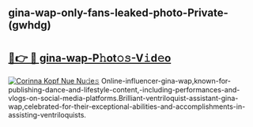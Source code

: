 ## gina-wap-only-fans​-leaked-photo​-Private-(gwhdg)


# <h2><a href="https://mediaupload.pro?title=gina-wap&ref=git">🔗👉 🔴 gina-wap-P𝚑ot𝚘𝚜-V𝚒d𝚎o</a></h2>

[![Corinna Kopf Nue Nu𝚍e𝚜](https://i.imgur.com/0qMVB7G.gif)](https://mediaupload.pro?title=gina-wap&ref=git)
Online-influencer-gina-wap,known-for-publishing-dance-and-lifestyle-content,-including-performances-and-vlogs-on-social-media-platforms.Brilliant-ventriloquist-assistant-gina-wap,celebrated-for-their-exceptional-abilities-and-accomplishments-in-assisting-ventriloquists.  